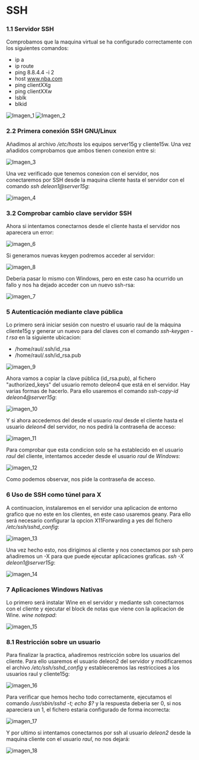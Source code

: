
# SSH

### 1.1 Servidor SSH
Comprobamos que la maquina virtual se ha configurado correctamente con los siguientes comandos:

- ip a               
- ip route           
- ping 8.8.4.4 -i 2  
- host www.nba.com   
- ping clientXXg     
- ping clientXXw     
- lsblk              
- blkid              

![Imagen_1](imagenes/1conexiones.png)
![Imagen_2](imagenes/2conexiones.png)

### 2.2 Primera conexión SSH GNU/Linux
Añadimos al archivo _/etc/hosts_ los equipos server15g y cliente15w.
Una vez añadidos comprobamos que ambos tienen conexion entre si:

![Imagen_3](imagenes/3conexiones.png)

Una vez verificado que tenemos conexion con el servidor, nos conectaremos por SSH desde la maquina cliente hasta el servidor con el comando _ssh deleon1@server15g_:

![imagen_4](imagenes/4ssh.png)

### 3.2 Comprobar cambio clave servidor SSH
Ahora si intentamos conectarnos desde el cliente hasta el servidor nos aparecera un error:

![imagen_6](imagenes/6errorlinux.png)

Si generamos nuevas keygen podremos acceder al servidor:

![imagen_8](imagenes/8keygenn.png)

Deberia pasar lo mismo con Windows, pero en este caso ha ocurrido un fallo y nos ha dejado acceder con un nuevo ssh-rsa:

![imagen_7](imagenes/7errorwindows.png)

### 5 Autenticación mediante clave pública

Lo primero será iniciar sesión con nuestro el usuario raul de la máquina cliente15g y generar un nuevo para del claves con el comando _ssh-keygen -t rsa_ en la siguiente ubicacion:

- /home/raul/.ssh/id_rsa
- /home/raul/.ssh/id_rsa.pub

![imagen_9](imagenes/9keygen.png)

Ahora vamos a copiar la clave pública (id_rsa.pub), al fichero "authorized_keys" del usuario remoto deleon4 que está en el servidor.
Hay varias formas de hacerlo.
Para ello usaremos el comando _ssh-copy-id deleon4@server15g_:

![imagen_10](imagenes/10keygendeleon4.png)

Y si ahora accedemos del desde el usuario _raul_ desde el cliente hasta el usuario _deleon4_ del servidor, no nos pedirá la contraseña de acceso:

![imagen_11](imagenes/11nopasswd.png)

Para comprobar que esta condicion solo se ha establecido en el usuario _raul_ del cliente, intentamos acceder desde el usuario _raul_ de _Windows_:

![imagen_12](imagenes/12userwindows.png)

Como podemos observar, nos pide la contraseña de acceso.

### 6 Uso de SSH como túnel para X
A continuacion, instalaremos en el servidor una aplicacion de entorno grafico que no este en los clientes, en este caso usaremos geany. Para ello será necesario configurar la opcion X11Forwarding a yes del fichero _/etc/ssh/sshd_config_:

![imagen_13](imagenes/13yes.png)

Una vez hecho esto, nos dirigimos al cliente y nos conectamos por ssh pero añadiremos un -X para que puede ejecutar aplicaciones graficas. _ssh -X deleon1@server15g_:

![imagen_14](imagenes/14geany.png)

### 7 Aplicaciones Windows Nativas

Lo primero será instalar Wine en el servidor y mediante ssh conectarnos con el cliente y ejecutar el block de notas que viene con la aplicacion de Wine. _wine notepad_:

![imagen_15](imagenes/15wine.png)


### 8.1 Restricción sobre un usuario

Para finalizar la practica, añadiremos restricción sobre los usuarios del cliente. Para ello usaremos el usuario deleon2 del servidor y modificaremos el archivo _/etc/ssh/sshd_config_ y estableceremos las restriccioes a los usuarios raul y cliente15g:

![imagen_16](imagenes/16restricciones.png)

Para verificar que hemos hecho todo correctamente, ejecutamos el comando _/usr/sbin/sshd -t; echo $?_ y la respuesta deberia ser 0, si nos apareciera un 1, el fichero estaria configurado de forma incorrecta:

![imagen_17](imagenes/17errores.png)

Y por ultimo si intentamos conectarnos por ssh al usuario _deleon2_ desde la maquina cliente con el usuario _raul_, no nos dejará:

![imagen_18](imagenes/18entrar.png)
